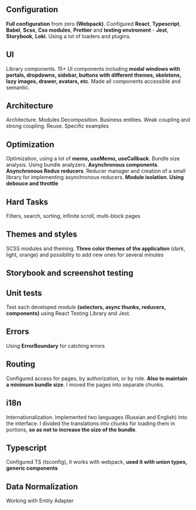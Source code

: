 ## Configuration
**Full configuration** from zero **(Webpack)**. Configured **React**, **Typescript**, **Babel**, **Scss**, **Css modules**, **Prettier** and **testing enviroment** -
**Jest**, **Storybook**, **Loki**. Using a lot of loaders and plugins.

## UI
Library components. 15+ UI components including **modal windows with portals, dropdowns, sidebar, buttons with different themes, skeletons, lazy images, drawer, avatars, etc**.
Made all components accessible and semantic.

## Architecture
Architecture. Modules Decomposition. Business entities. Weak coupling and strong coupling. Reuse. Specific examples

## Optimization

Optimization, using a lot of **memo, useMemo, useCallback**. Bundle size analysis. Using bundle analyzers. **Asynchronous components**. 
**Asynchronous Redux reducers**. Reducer manager and creation of a small library for implementing asynchronous reducers. **Module isolation. Using debouce and throttle**

## Hard Tasks

Filters, search, sorting, infinite scroll, multi-block pages

## Themes and styles

SCSS modules and theming. **Three color themes of the application** (dark, light, orange) and possibility to add new ones for several minutes

## Storybook and screenshot testing

## Unit tests

Test each developed module **(selectors, async thunks, reducers, components)** using React Testing Library and Jest.

## Errors
Using **ErrorBoundary** for catching errors

## Routing

Configured access for pages, by authorization, or by role. **Also to maintain a minimum bundle size**. I moved the pages into separate chunks.

## i18n

Internationalization. Implemented two languages (Russian and English) into the interface. 
I divided the translations into chunks for loading them in portions, **so as not to increase the size of the bundle**.

## Typescript

Configured TS (tsconfig), it works with webpack, **used it with union types, generic components**

## Data Normalization 
Working with Entity Adapter


